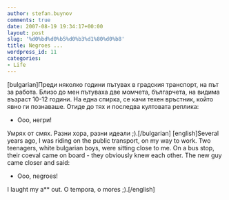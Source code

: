 ```yaml
---
author: stefan.buynov
comments: true
date: 2007-08-19 19:34:17+00:00
layout: post
slug: '%d0%bd%d0%b5%d0%b3%d1%80%d0%b8'
title: Negroes ...
wordpress_id: 11
categories:
- Life
---
```


[bulgarian]Преди няколко години пътувах в градския транспорт, на път за работа. Близо до мен пътуваха две момчета, българчета, на видима възраст 10-12 години. На една спирка, се качи техен връстник, който явно ги познаваше. Отиде до тях и последва култовата реплика:

- Ооо, негри!

Умрях от смях. Разни хора, разни идеали ;).[/bulgarian]
[english]Several years ago, I was riding on the public transport, on my way to work. Two teenagers, white bulgarian boys, were sitting close to me. On a bus stop, their coeval came on board - they obviously knew each other. The new guy came closer and said:

- Ooo, negroes!

I laught my a** out. O tempora, o mores  ;).[/english]
